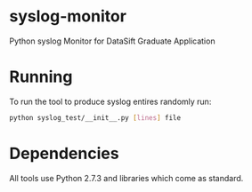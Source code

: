 syslog-monitor
==============

Python syslog Monitor for DataSift Graduate Application


Running
=======

To run the tool to produce syslog entires randomly run:

```sh
python syslog_test/__init__.py [lines] file
```


Dependencies
============

All tools use Python 2.7.3 and libraries which come as standard.
